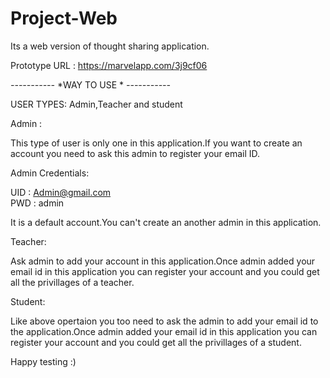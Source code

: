 # Project-Web

 Its a web version of thought sharing application.
 
 Prototype URL : https://marvelapp.com/3j9cf06
 
  *-----------*
  *WAY TO USE *
  *-----------*
 
 USER TYPES: Admin,Teacher and student
 
 Admin :
 
 This type of user is only one in this application.If you want to create an account you need to ask this admin to register your email ID.
 
 Admin Credentials:
 
 UID : Admin@gmail.com  
 PWD : admin
 
 It is a default account.You can't create an another admin in this application.
 
 Teacher:
 
 Ask admin to add your account in this application.Once admin added your email id in this application you can register your account 
 and you could get all the privillages of a teacher.
 
 Student:
 
 Like above opertaion you too need to ask the admin to add your email id to the application.Once admin added your email id in this application you can register your account 
 and you could get all the privillages of a student.
 
 
 
 Happy testing :)
 
